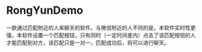 # RongYunDemo
一款通过匹配附近的人来聊天的软件。与微信附近的人不同的是，本软件实时性更强，本软件设置一个匹配按钮，只有同时（一定时间差内）点击了该匹配按钮的人才能匹配到对方，该匹配只是一对一，匹配成功后，将可以进行聊天。
